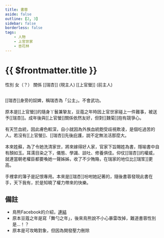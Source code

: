 ```yaml
---
title: 書蓉
aside: false
outline: [2, 3]
sidebar: false
borderless: false
tags:
    - 人物
    - 上官世家
    - 杏花林
---
```


# {{ $frontmatter.title }}

<ChTabs position="bottom">
	<ChTab title="書蓉">
		<Ch src='/images/characters/special818/normal.png' position='right'/>
		<ChName nameZh='書蓉' nameEn='Shu Rong' position='right' />
		<ChTable>
			<ChTr>
				<ChTd isTitle=true>
					性別
				</ChTd>
				<ChTd>
					女（？）
				</ChTd>
			</ChTr>
			<ChTr>
				<ChTd isTitle=true position='center'>
					關係
				</ChTd>
			</ChTr>
			<ChTr>
				<ChTd position='center'>
					[[瑞杏]] (現主人)
				</ChTd>
			</ChTr>
			<ChTr>
				<ChTd position='center'>
					[[上官螢]] (前主人)
				</ChTd>
			</ChTr>
		</ChTable>
	</ChTab>
</ChTabs>
<br><br>

[[瑞杏]]身旁的奴婢，稱瑞杏為「公主」。不會武功。
<br><br>
原本是[[上官螢]]的隨身丫鬟兼摯友，豆蔻之年時因上官世家碰上一件難事，被送予[[瑞杏]]。成年後與[[上官螢]]關係依然友好，但對[[魏菊]]抱有競爭心。
<br><br>
有天竺血統，因此膚色較深，自小就因為外族血統飽受歧視欺凌，是個吃過苦的人。若沒有[[上官螢]]、[[瑞杏]]先後庇護，說不定無法活那麼大。
<br><br>
本來姓蘇，為了令她洗清家世，將來嫁得好人家，官家下旨賜姓為書，隱喻書中自有顏如玉。耳濡目染之下，儀態、學識、談吐、修養俱佳。仰仗[[瑞杏]]的權威，就連當朝老權臣都要喚她一聲姊姊，收了不少賄賂，在瑞家的地位比[[瑞笙]]更高。
<br><br>
手裡拿的簿子是記恨專用。本來是[[瑞杏]]吩咐她記著的，隨後書蓉發現此書在手，天下我有，於是知曉了權力帶來的快樂。

## 備註

- 鳥熊Facebook的介紹，[連結](https://www.facebook.com/photo.php?fbid=340029288550453&id=100076301525150&set=a.165167019370015)
- 原本豆蔻之年是寫「舞勺之年」，後來鳥熊說不小心暴雷改掉，難道書蓉性別是...！？
- 原本是可攻略對象，但因為開發壓力刪除